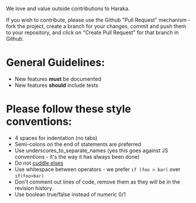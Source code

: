We love and value outside contributions to Haraka.

If you wish to contribute, please use the Github "Pull Request" mechanism - fork the project, create a branch for your changes, commit and push them to your repository, and click on "Create Pull Request" for that branch in Github.

# General Guidelines:

* New features **must** be documented
* New features **should** include tests

# Please follow these style conventions:

* 4 spaces for indentation (no tabs)
* Semi-colons on the end of statements are preferred
* Use underscores\_to\_separate\_names (yes this goes against JS conventions - it's the way it has always been done)
* Do not [cuddle elses](http://c2.com/cgi/wiki?CuddledElseBlocks)
* Use whitespace between operators - we prefer `if (foo > bar)` over `if(foo>bar)`
* Don't comment out lines of code, remove them as they will be in the revision history.
* Use boolean true/false instead of numeric 0/1